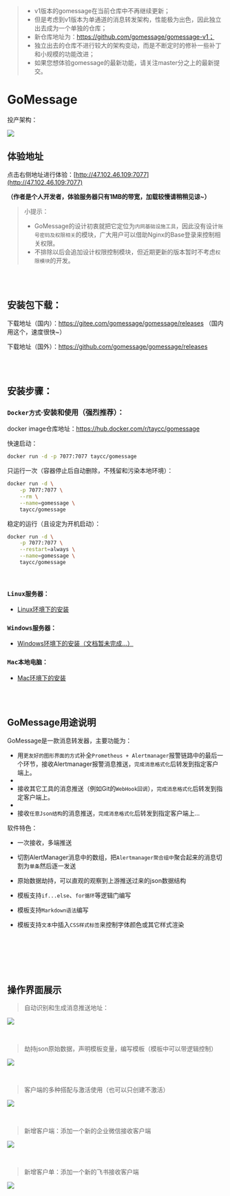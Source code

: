 > - v1版本的gomessage在当前仓库中不再继续更新；
> - 但是考虑到v1版本为单通道的消息转发架构，性能极为出色，因此独立出去成为一个单独的仓库；
> - 新仓库地址为：https://github.com/gomessage/gomessage-v1；
> - 独立出去的仓库不进行较大的架构变动，而是不断定时的修补一些补丁和小规模的功能改进；
> - 如果您想体验gomessage的最新功能，请关注master分之上的最新提交。

# GoMessage

投产架构：

![](https://img.taycc.com/2021-12-27-GoMessage的作用.png)

## 体验地址

点击右侧地址进行体验：[http://47.102.46.109:7077](http://47.102.46.109:7077)

**（作者是个人开发者，体验服务器只有1MB的带宽，加载较慢请稍稍见谅~）**

> 小提示：
> - GoMessage的设计初衷就把它定位为`内网基础设施工具`，因此没有设计`账号密码及权限相关`的模块，广大用户可以借助Nginx的Base登录来控制相关权限。
> - 不排除以后会追加设计权限控制模块，但近期更新的版本暂时不考虑`权限模块`的开发。


<br><br>

## 安装包下载：

下载地址（国内）：https://gitee.com/gomessage/gomessage/releases （国内用这个，速度很快~）

下载地址（国外）：https://github.com/gomessage/gomessage/releases

<br><br>

## 安装步骤：

### `Docker方式`·安装和使用（强烈推荐）：

docker image仓库地址：https://hub.docker.com/r/taycc/gomessage

快速启动：

```bash
docker run -d -p 7077:7077 taycc/gomessage 
```

只运行一次（容器停止后自动删除，不残留和污染本地环境）：
```bash
docker run -d \
    -p 7077:7077 \
    --rm \
    --name=gomessage \
    taycc/gomessage
```

稳定的运行（且设定为开机启动）：
```bash
docker run -d \
    -p 7077:7077 \
    --restart=always \
    --name=gomessage \
    taycc/gomessage
```

<br>

### `Linux服务器：`

- [Linux环境下的安装](./docs/install.md)



### `Windows服务器：`
- [Windows环境下的安装（文档暂未完成...）](#windows%E6%9C%8D%E5%8A%A1%E5%99%A8)



### `Mac本地电脑：`
- [Mac环境下的安装](./docs/install_mac.md)


<br><br>

## GoMessage用途说明

GoMessage是一款消息转发器，主要功能为：

- 用`更友好的图形界面的方式`补全`Prometheus + Alertmanager`报警链路中的最后一个环节，接收Alertmanager报警消息推送，`完成消息格式化`后转发到指定客户端上。
-
- 接收其它工具的消息推送（例如Git的`WebHook回调`），`完成消息格式化`后转发到指定客户端上。
-
- 接收`任意Json结构`的消息推送，`完成消息格式化`后转发到指定客户端上...

软件特色：

- 一次接收，多端推送

- 切割AlertManager消息中的数组，把`Alertmanager聚合组中`聚合起来的消息切割为`单条`然后逐一发送

- 原始数据劫持，可以直观的观察到上游推送过来的json数据结构

- 模板支持`if...else`、`for循环`等逻辑门编写

- 模板支持`Markdown语法`编写

- 模板支持`文本`中插入`CSS样式标签`来控制字体颜色或其它样式渲染

<br><br>

<br><br>

## 操作界面展示

> 自动识别和生成消息推送地址：

![](https://img.taycc.com/2021-12-27-9HOAd2.png)

<br>

> 劫持json原始数据，声明模板变量，编写模板（模板中可以带逻辑控制）

![](https://img.taycc.com/2021-12-27-UEgRNZ.png)

<br>

> 客户端的多种搭配与激活使用（也可以只创建不激活）

![](https://img.taycc.com/2021-12-27-rWvtmd.png)

<br>

> 新增客户端：添加一个新的企业微信接收客户端

![](https://img.taycc.com/2021-12-27-l2EmY0.png)

<br>

> 新增客户单：添加一个新的飞书接收客户端

![](https://img.taycc.com/2021-12-27-NlUd9w.png)
